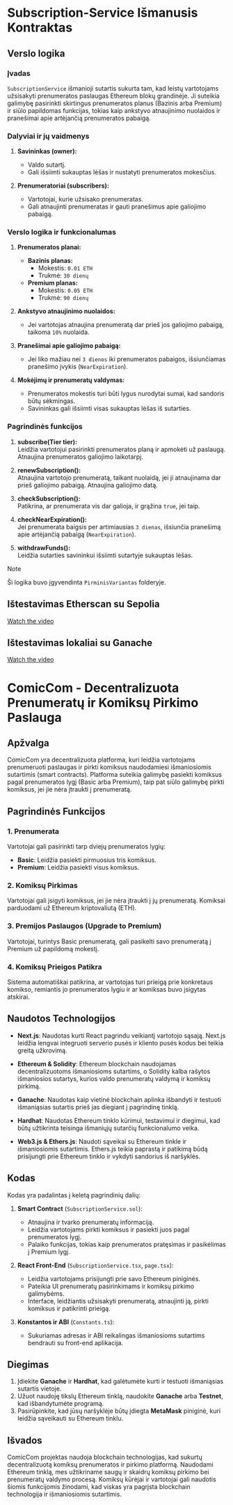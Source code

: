 # Subscription-Service Išmanusis Kontraktas

## Verslo logika

### Įvadas  
`SubscriptionService` išmanioji sutartis sukurta tam, kad leistų vartotojams užsisakyti prenumeratos paslaugas Ethereum blokų grandinėje. Ji suteikia galimybę pasirinkti skirtingus prenumeratos planus (Bazinis arba Premium) ir siūlo papildomas funkcijas, tokias kaip ankstyvo atnaujinimo nuolaidos ir pranešimai apie artėjančią prenumeratos pabaigą.

### Dalyviai ir jų vaidmenys  
1. **Savininkas (owner):**  
   - Valdo sutartį.
   - Gali išsiimti sukauptas lėšas ir nustatyti prenumeratos mokesčius.

2. **Prenumeratoriai (subscribers):**  
   - Vartotojai, kurie užsisako prenumeratas.
   - Gali atnaujinti prenumeratas ir gauti pranešimus apie galiojimo pabaigą.

### Verslo logika ir funkcionalumas  
1. **Prenumeratos planai:**  
   - **Bazinis planas:**
     - Mokestis: `0.01 ETH`
     - Trukmė: `30 dienų`
   - **Premium planas:**
     - Mokestis: `0.05 ETH`
     - Trukmė: `90 dienų`
   
2. **Ankstyvo atnaujinimo nuolaidos:**
   - Jei vartotojas atnaujina prenumeratą dar prieš jos galiojimo pabaigą, taikoma `10%` nuolaida.

3. **Pranešimai apie galiojimo pabaigą:**  
   - Jei liko mažiau nei `3 dienos` iki prenumeratos pabaigos, išsiunčiamas pranešimo įvykis (`NearExpiration`).

4. **Mokėjimų ir prenumeratų valdymas:**  
   - Prenumeratos mokestis turi būti lygus nurodytai sumai, kad sandoris būtų sėkmingas.
   - Savininkas gali išsiimti visas sukauptas lėšas iš sutarties.

### Pagrindinės funkcijos
1. **subscribe(Tier tier):**  
   Leidžia vartotojui pasirinkti prenumeratos planą ir apmokėti už paslaugą. Atnaujina prenumeratos galiojimo laikotarpį.

2. **renewSubscription():**  
   Atnaujina vartotojo prenumeratą, taikant nuolaidą, jei ji atnaujinama dar prieš galiojimo pabaigą. Atnaujina galiojimo datą.

3. **checkSubscription():**  
   Patikrina, ar prenumerata vis dar galioja, ir grąžina `true`, jei taip.

4. **checkNearExpiration():**  
   Jei prenumerata baigsis per artimiausias `3 dienas`, išsiunčia pranešimą apie artėjančią pabaigą (`NearExpiration`).

5. **withdrawFunds():**  
   Leidžia sutarties savininkui išsiimti sutartyje sukauptas lėšas.

> [!NOTE]  
> Ši logika buvo įgyvendinta `PirminisVariantas` folderyje.

## Ištestavimas Etherscan su Sepolia
[Watch the video](https://github.com/user-attachments/assets/c6aa90fd-33e7-4cce-a191-c018291e2221)

## Ištestavimas lokaliai su Ganache
[Watch the video](https://github.com/user-attachments/assets/cc64761e-f19e-4136-9b20-78dd492ff59c)

# ComicCom - Decentralizuota Prenumeratų ir Komiksų Pirkimo Paslauga

## Apžvalga
ComicCom yra decentralizuota platforma, kuri leidžia vartotojams prenumeruoti paslaugas ir pirkti komiksus naudodamiesi išmaniosiomis sutartimis (smart contracts). Platforma suteikia galimybę pasiekti komiksus pagal prenumeratos lygį (Basic arba Premium), taip pat siūlo galimybę pirkti komiksus, jei jie nėra įtraukti į prenumeratą.

## Pagrindinės Funkcijos

### 1. **Prenumerata**
Vartotojai gali pasirinkti tarp dviejų prenumeratos lygių:
- **Basic**: Leidžia pasiekti pirmuosius tris komiksus.
- **Premium**: Leidžia pasiekti visus komiksus.

### 2. **Komiksų Pirkimas**
Vartotojai gali įsigyti komiksus, jei jie nėra įtraukti į jų prenumeratą. Komiksai parduodami už Ethereum kriptovaliutą (ETH).

### 3. **Premijos Paslaugos (Upgrade to Premium)**
Vartotojai, turintys Basic prenumeratą, gali pasikelti savo prenumeratą į Premium už papildomą mokestį.

### 4. **Komiksų Prieigos Patikra**
Sistema automatiškai patikrina, ar vartotojas turi prieigą prie konkretaus komikso, remiantis jo prenumeratos lygiu ir ar komiksas buvo įsigytas atskirai.

## Naudotos Technologijos

- **Next.js**: Naudotas kurti React pagrindu veikiantį vartotojo sąsają. Next.js leidžia lengvai integruoti serverio pusės ir kliento pusės kodus bei teikia greitą užkrovimą.
  
- **Ethereum & Solidity**: Ethereum blockchain naudojamas decentralizuotoms išmaniosioms sutartims, o Solidity kalba rašytos išmaniosios sutartys, kurios valdo prenumeratų valdymą ir komiksų pirkimą.

- **Ganache**: Naudotas kaip vietinė blockchain aplinka išbandyti ir testuoti išmaniąsias sutartis prieš jas diegiant į pagrindinę tinklą.

- **Hardhat**: Naudotas Ethereum tinklo kūrimui, testavimui ir diegimui, kad būtų užtikrinta teisinga išmaniųjų sutarčių funkcionalumo veika.

- **Web3.js & Ethers.js**: Naudoti sąveikai su Ethereum tinkle ir išmaniosiomis sutartimis. Ethers.js teikia paprastą ir patikimą būdą prisijungti prie Ethereum tinklo ir vykdyti sandorius iš naršyklės.

## Kodas

Kodas yra padalintas į keletą pagrindinių dalių:

1. **Smart Contract** (`SubscriptionService.sol`):
   - Atnaujina ir tvarko prenumeratų informaciją.
   - Leidžia vartotojams pirkti komiksus ir pasiekti juos pagal prenumeratos lygį.
   - Palaiko funkcijas, tokias kaip prenumeratos pratęsimas ir pasikėlimas į Premium lygį.

2. **React Front-End** (`SubscriptionService.tsx`, `page.tsx`):
   - Leidžia vartotojams prisijungti prie savo Ethereum piniginės.
   - Pateikia UI prenumeratų pasirinkimams ir komiksų pirkimo galimybėms.
   - Interface, leidžiantis užsisakyti prenumeratą, atnaujinti ją, pirkti komiksus ir patikrinti prieigą.

3. **Konstantos ir ABI** (`Constants.ts`):
   - Sukuriamas adresas ir ABI reikalingas išmaniosioms sutartims bendrauti su front-end aplikacija.

## Diegimas

1. Įdiekite **Ganache** ir **Hardhat**, kad galėtumėte kurti ir testuoti išmaniąsias sutartis vietoje.
2. Užuot naudoję tikslų Ethereum tinklą, naudokite **Ganache** arba **Testnet**, kad išbandytumėte programą.
3. Pasirūpinkite, kad jūsų naršyklėje būtų įdiegta **MetaMask** piniginė, kuri leidžia sąveikauti su Ethereum tinklu.

## Išvados
ComicCom projektas naudoja blockchain technologijas, kad sukurtų decentralizuotą komiksų prenumeratos ir pirkimo platformą. Naudodami Ethereum tinklą, mes užtikriname saugų ir skaidrų komiksų pirkimo bei prenumeratų valdymo procesą. Komiksų kūrėjai ir vartotojai gali naudotis šiomis funkcijomis žinodami, kad viskas yra pagrįsta blockchain technologija ir išmaniosiomis sutartimis.
